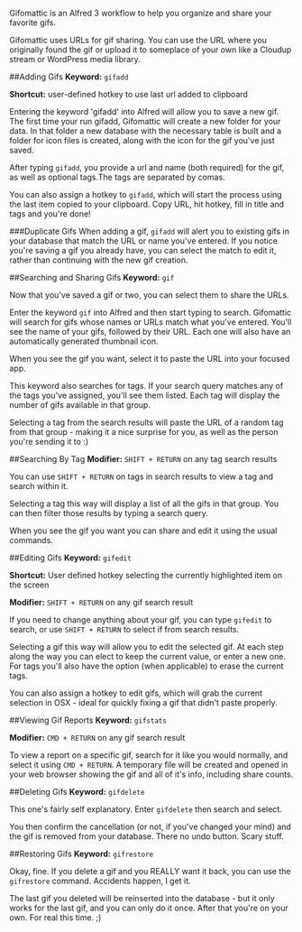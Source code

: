 Gifomattic is an Alfred 3 workflow to help you organize and share your favorite gifs.

Gifomattic uses URLs for gif sharing. You can use the URL where you originally found the gif or upload it to someplace of your own like a Cloudup stream or WordPress media library.

##Adding Gifs
**Keyword:** `gifadd`

**Shortcut:** user-defined hotkey to use last url added to clipboard

Entering the keyword 'gifadd' into Alfred will allow you to save a new gif. The first time your run gifadd, Gifomattic will create a new folder for your data. In that folder a new database with the necessary table is built and a folder for icon files is created, along with the icon for the gif you've just saved.

After typing `gifadd`, you provide a url and name (both required) for the gif, as well as optional tags.The tags are separated by comas.

You can also assign a hotkey to `gifadd`, which will start the process using the last item copied to your clipboard. Copy URL, hit hotkey, fill in title and tags and you're done!

###Duplicate Gifs
When adding a gif, `gifadd` will alert you to existing gifs in your database that match the URL or name you've entered. If you notice you're saving a gif you already have, you can select the match to edit it, rather than continuing with the new gif creation.

##Searching and Sharing Gifs
**Keyword:** `gif`

Now that you've saved a gif or two, you can select them to share the URLs.

Enter the keyword `gif` into Alfred and then start typing to search. Gifomattic will search for gifs whose names or URLs match what you've entered. You'll see the name of your gifs, followed by their URL. Each one will also have an automatically generated thumbnail icon.

When you see the gif you want, select it to paste the URL into your focused app.

This keyword also searches for tags. If your search query matches any of the tags you've assigned, you'll see them listed. Each tag will display the number of gifs available in that group.

Selecting a tag from the search results will paste the URL of a random tag from that group - making it a nice surprise for you, as well as the person you're sending it to :)

##Searching By Tag
**Modifier:** `SHIFT + RETURN` on any tag search results

You can use `SHIFT + RETURN` on tags in search results to view a tag and search within it.

Selecting a tag this way will display a list of all the gifs in that group. You can then filter those results by typing a search query.

When you see the gif you want you can share and edit it using the usual commands.

##Editing  Gifs
**Keyword:** `gifedit`

**Shortcut:** User defined hotkey selecting the currently highlighted item on the screen

**Modifier:** `SHIFT + RETURN` on any gif search result

If you need to change anything about your gif, you can type `gifedit` to search, or use `SHIFT + RETURN` to select if from search results.

Selecting a gif this way will allow you to edit the selected gif. At each step along the way you can elect to keep the current value, or enter a new one. For tags you'll also have the option (when applicable) to erase the current tags.

You can also assign a hotkey to edit gifs, which will grab the current selection in OSX - ideal for quickly fixing a gif that didn't paste properly.

##Viewing Gif Reports
**Keyword:** `gifstats`

**Modifier:** `CMD + RETURN` on any gif search result

To view a report on a specific gif, search for it like you would normally, and select it using `CMD + RETURN`. A temporary file will be created and opened in your web browser showing the gif and all of it's info, including share counts.


##Deleting Gifs
**Keyword:** `gifdelete`

This one's fairly self explanatory. Enter `gifdelete` then search and select.

You then confirm the cancellation (or not, if you've changed your mind) and the gif is removed from your database. There no undo button. Scary stuff.

##Restoring Gifs
**Keyword:** `gifrestore`

Okay, fine. If you delete a gif and you REALLY want it back, you can use the `gifrestore` command. Accidents happen, I get it.

The last gif you deleted will be reinserted into the database - but it only works for the last gif, and you can only do it once. After that you're on your own. For real this time. ;)
